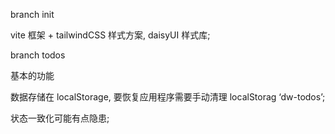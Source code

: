 branch init

vite 框架 + tailwindCSS 样式方案, daisyUI 样式库;

branch todos

基本的功能

数据存储在 localStorage, 要恢复应用程序需要手动清理 localStorag ‘dw-todos’;

状态一致化可能有点隐患;
